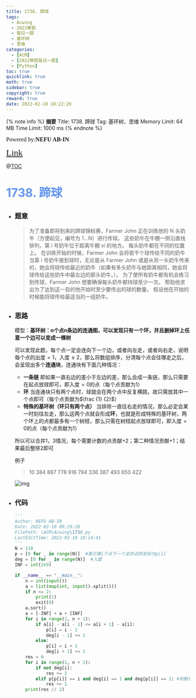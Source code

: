 ```yaml
---
title: 1738. 蹄球
tags:
  - Acwing
  - 2022寒假
  - 每日一题
  - 基环树
  - 思维
categories:
  - [ACM]
  - [2022寒假每日一题]
  - [Python]
toc: true
quicklink: true
math: true
sidebar: true
copyright: true
reward: true
date: 2022-02-10 10:22:20
---
```



{% note info %}
**摘要**
Title: 1738. 蹄球
Tag: 基环树、思维
Memory Limit: 64 MB
Time Limit: 1000 ms
{% endnote %}
<!-- more -->

<font size=3 face=楷体>Powered by:**NEFU AB-IN**</font>

<font color=#FFA500 size=5 face=楷体>[Link](https://www.acwing.com/problem/content/description/1740/)</font>

@[TOC](文章目录)

# <font color=#6495ED size=6>1738. 蹄球</font>

* ## <font size=4 face=粗体>题意</font>

  >为了准备即将到来的蹄球锦标赛，Farmer John 正在训练他的 N 头奶牛（方便起见，编号为 1…N）进行传球。
  >这些奶牛在牛棚一侧沿直线排列，第 i 号奶牛位于距离牛棚 xi 的地方。
  >每头奶牛都在不同的位置上。
  >在训练开始的时候，Farmer John 会将若干个球传给不同的奶牛
  >当第 i 号奶牛接到球时，无论是从 Farmer John 或是从另一头奶牛传来的，她会将球传给最近的奶牛（如果有多头奶牛与她距离相同，她会将球传给这些奶牛中最左边的那头奶牛。）。
  >为了使所有奶牛都有机会练习到传球，Farmer John 想要确保每头奶牛都持球至少一次。
  >帮助他求出为了达到这一目的他开始时至少要传出的球的数量。
  >假设他在开始的时候能将球传给最适当的一组奶牛。

* ## <font size=4 face=粗体>思路</font>

  模型：**基环树：n个点n条边的连通图，可以发现只有一个环，并且删掉环上任意一个边可以变成一棵树**

  可以发现此题，每个点一定会连向下一个边，或者向左走，或者向右走，说明每个点的出度$=1$，入度$\le 2$，那么将数组排序，分清每个点会往哪走之后，会呈现出多个**连通块**，连通块有下面几种情况：
  
  * **一条链**
    即如果一直右边的差小于左边的差，那么会成一条链，那么只需要在起点放球即可，即入度$=0$的点（每个点贡献为1）
  * **环**
    当连通块只有两个点时，球就会在两个点中反复横跳，故只需放其中一个点即可（每个点贡献为$\frac {1} {2}$）
  * **特殊的基环树（环只有两个点）**
    当排除一直往右走的情况，那么必定会某一时刻往左走，那么这两个点就会形成**环**，也就是形成特殊的基环树，两个环上的点都最多有一个树枝，那么只需在树枝起点放球即可，即入度$=0$的点（每个点贡献为1）
  
  所以可以合并1，3情况，每个需要计数的点贡献+2；第二种情况贡献+1；结果最后整除2即可

  例子
  >10
  >384 887 778 916 794 336 387 493 650 422

  ![img](https://oss.ab-in.cn/Pictures/1738.jpg)

* ## <font size=4 face=粗体>代码</font>

  ```python
  '''
  Author: NEFU AB-IN
  Date: 2022-02-10 09:29:20
  FilePath: \ACM\Acwing\1738.py
  LastEditTime: 2022-02-10 10:14:41
  '''
  N = 110
  p = [0 for _ in range(N)]  #表示第i个点下一个走的点的坐标为p[i]
  deg = [0 for _ in range(N)]  #入度
  INF = int(2e9)

  if __name__ == "__main__":
      n = int(input())
      a = list(map(int, input().split()))
      if n <= 2:
          print(1)
          exit(0)
      a.sort()
      a = [-INF] + a + [INF]
      for i in range(1, n + 1):
          if a[i] - a[i - 1] <= a[i + 1] - a[i]:
              p[i] = i - 1
              deg[i - 1] += 1
          else:
              p[i] = i + 1
              deg[i + 1] += 1
      res = 0
      for i in range(1, n + 1):
          if not deg[i]:
              res += 2
          elif p[p[i]] == i and deg[i] == 1 and deg[p[i]] == 1: #判断是否只存在一个环
              res += 1
      print(res // 2)
  ```